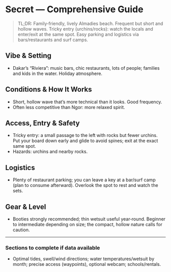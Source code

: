 # Secret — Comprehensive Guide

> TL;DR: Family‑friendly, lively Almadies beach. Frequent but short and hollow waves. Tricky entry (urchins/rocks): watch the locals and enter/exit at the same spot. Easy parking and logistics via bars/restaurants and surf camps.

## Vibe & Setting

- Dakar’s “Riviera”: music bars, chic restaurants, lots of people; families and kids in the water. Holiday atmosphere.

## Conditions & How It Works

- Short, hollow wave that’s more technical than it looks. Good frequency.
- Often less competitive than Ngor: more relaxed spirit.

## Access, Entry & Safety

- Tricky entry: a small passage to the left with rocks but fewer urchins. Put your board down early and glide to avoid spines; exit at the exact same spot.
- Hazards: urchins and nearby rocks.

## Logistics

- Plenty of restaurant parking; you can leave a key at a bar/surf camp (plan to consume afterward). Overlook the spot to rest and watch the sets.

## Gear & Level

- Booties strongly recommended; thin wetsuit useful year‑round. Beginner to intermediate depending on size; the compact, hollow nature calls for caution.

---

### Sections to complete if data available

- Optimal tides, swell/wind directions; water temperatures/wetsuit by month; precise access (waypoints), optional webcam; schools/rentals.
